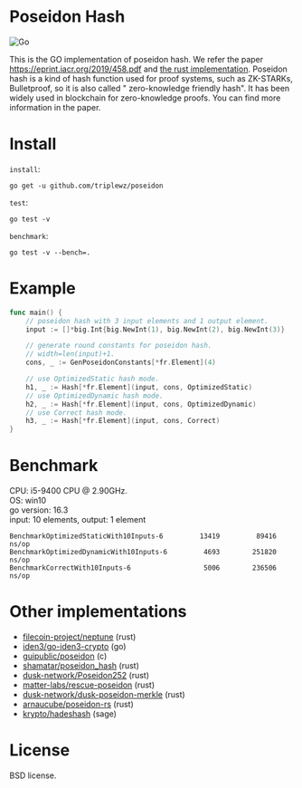 # Poseidon Hash
![Go](https://github.com/triplewz/poseidon/workflows/Go/badge.svg?branch=master)

This is the GO implementation of poseidon hash. We refer the paper https://eprint.iacr.org/2019/458.pdf and [the rust implementation](https://github.com/filecoin-project/neptune).
Poseidon hash is a kind of hash function used for proof systems, such as ZK-STARKs, Bulletproof, so it is also called " zero-knowledge friendly hash". It has been widely used in blockchain for zero-knowledge proofs.
You can find more information in the paper.

# Install
`install`:
```bigquery
go get -u github.com/triplewz/poseidon
```
`test`:
```bigquery
go test -v 
```
`benchmark`:
```bigquery
go test -v --bench=. 
```
# Example

```go
func main() {
	// poseidon hash with 3 input elements and 1 output element.
    input := []*big.Int{big.NewInt(1), big.NewInt(2), big.NewInt(3)}

	// generate round constants for poseidon hash.
	// width=len(input)+1.
	cons, _ := GenPoseidonConstants[*fr.Element](4)

	// use OptimizedStatic hash mode.
	h1, _ := Hash[*fr.Element](input, cons, OptimizedStatic)
	// use OptimizedDynamic hash mode.
	h2, _ := Hash[*fr.Element](input, cons, OptimizedDynamic)
	// use Correct hash mode.
	h3, _ := Hash[*fr.Element](input, cons, Correct)
}
```
# Benchmark
CPU: i5-9400 CPU @ 2.90GHz.\
OS: win10\
go version: 16.3\
input: 10 elements, output: 1 element

```
BenchmarkOptimizedStaticWith10Inputs-6    	   13419	     89416 ns/op
BenchmarkOptimizedDynamicWith10Inputs-6   	    4693	    251820 ns/op
BenchmarkCorrectWith10Inputs-6            	    5006	    236506 ns/op
```
# Other implementations
- [filecoin-project/neptune](https://github.com/filecoin-project/neptune) (rust)
- [iden3/go-iden3-crypto](https://github.com/iden3/go-iden3-crypto) (go)
- [guipublic/poseidon](https://github.com/guipublic/poseidon) (c)
- [shamatar/poseidon_hash](https://github.com/shamatar/poseidon_hash) (rust)
- [dusk-network/Poseidon252](https://github.com/dusk-network/Poseidon252) (rust)
- [matter-labs/rescue-poseidon](https://github.com/matter-labs/rescue-poseidon) (rust)
- [dusk-network/dusk-poseidon-merkle](https://github.com/dusk-network/dusk-poseidon-merkle) (rust)
- [arnaucube/poseidon-rs](https://github.com/arnaucube/poseidon-rs) (rust)
- [krypto/hadeshash](https://extgit.iaik.tugraz.at/krypto/hadeshash) (sage)

# License
BSD license.